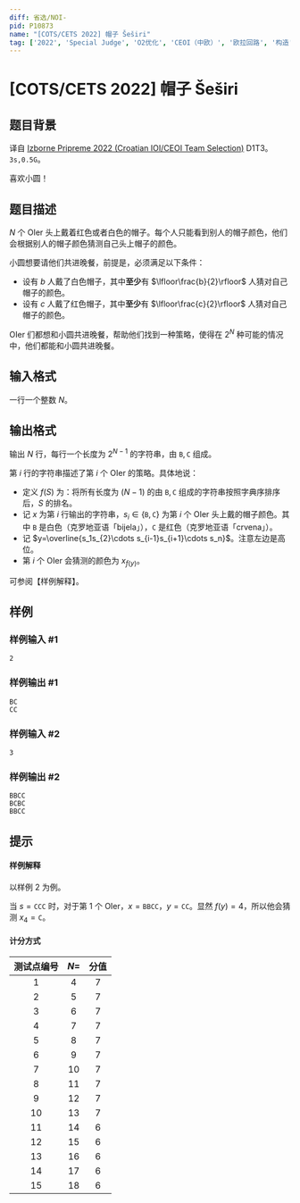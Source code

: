 ```yaml
---
diff: 省选/NOI-
pid: P10873
name: "[COTS/CETS 2022] 帽子 Šeširi"
tag: ['2022', 'Special Judge', 'O2优化', 'CEOI（中欧）', '欧拉回路', '构造', 'COCI（克罗地亚）', 'Ad-hoc']
---
```

# [COTS/CETS 2022] 帽子 Šeširi
## 题目背景

译自 [Izborne Pripreme 2022 (Croatian IOI/CEOI Team Selection)](https://hsin.hr/pripreme2022/) D1T3。$\texttt{3s,0.5G}$。

喜欢小圆！


## 题目描述

$N$ 个 OIer 头上戴着红色或者白色的帽子。每个人只能看到别人的帽子颜色，他们会根据别人的帽子颜色猜测自己头上帽子的颜色。

小圆想要请他们共进晚餐，前提是，必须满足以下条件：

- 设有 $b$ 人戴了白色帽子，其中**至少**有 $\lfloor\frac{b}{2}\rfloor$ 人猜对自己帽子的颜色。
- 设有 $c$ 人戴了红色帽子，其中**至少**有 $\lfloor\frac{c}{2}\rfloor$ 人猜对自己帽子的颜色。

OIer 们都想和小圆共进晚餐，帮助他们找到一种策略，使得在 $2^N$ 种可能的情况中，他们都能和小圆共进晚餐。
## 输入格式

一行一个整数 $N$。
## 输出格式

输出 $N$ 行，每行一个长度为 $2^{N-1}$ 的字符串，由 $\texttt{B},\texttt{C}$ 组成。

第 $i$ 行的字符串描述了第 $i$ 个 OIer 的策略。具体地说：

- 定义 $f(S)$ 为：将所有长度为 $(N-1)$ 的由 $\texttt{B},\texttt{C}$ 组成的字符串按照字典序排序后，$S$ 的排名。
- 记 $x$ 为第 $i$ 行输出的字符串，$s_i\in \{\texttt{B},\texttt{C}\}$ 为第 $i$ 个 OIer 头上戴的帽子颜色。其中 $\texttt{B}$ 是白色（克罗地亚语「bijela」），$\texttt{C}$ 是红色（克罗地亚语「crvena」）。
- 记 $y=\overline{s_1s_{2}\cdots s_{i-1}s_{i+1}\cdots s_n}$。注意左边是高位。
- 第 $i$ 个 OIer 会猜测的颜色为 $x_{f(y)}$。

可参阅【样例解释】。
## 样例

### 样例输入 #1
```
2
```
### 样例输出 #1
```
BC
CC
```
### 样例输入 #2
```
3
```
### 样例输出 #2
```
BBCC
BCBC
BBCC
```
## 提示


#### 样例解释

以样例 $2$ 为例。

当 $s=\texttt{CCC}$ 时，对于第 $1$ 个 OIer，$x=\texttt{BBCC}$，$y=\texttt{CC}$。显然 $f(y)=4$，所以他会猜测 $x_4=\texttt{C}$。

#### 计分方式

| 测试点编号 | $N=$ | 分值 |
|:-----:|:------:|:-------:|
| $1$  | $4$  | $7$  |
| $2$  | $5$  | $7$  |
| $3$  | $6$  | $7$  |
| $4$  | $7$  | $7$  |
| $5$  | $8$  | $7$  |
| $6$  | $9$  | $7$  |
| $7$  | $10$  | $7$  |
| $8$  | $11$  | $7$  |
| $9$  | $12$  | $7$  |
| $10$  | $13$  | $7$  |
| $11$  | $14$  | $6$  |
| $12$  | $15$  | $6$  |
| $13$  | $16$  | $6$  |
| $14$  | $17$  | $6$  |
| $15$  | $18$  | $6$  |


